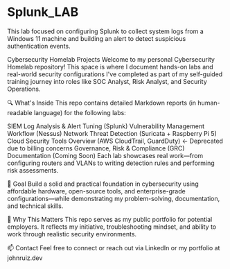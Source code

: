 # Splunk_LAB
This lab focused on configuring Splunk to collect system logs from a Windows 11 machine and building an alert to detect suspicious authentication events.

Cybersecurity Homelab Projects
Welcome to my personal Cybersecurity Homelab repository! This space is where I document hands-on labs and real-world security configurations I've completed as part of my self-guided training journey into roles like SOC Analyst, Risk Analyst, and Security Operations.

🔍 What's Inside
This repo contains detailed Markdown reports (in human-readable language) for the following labs:

SIEM Log Analysis & Alert Tuning (Splunk)
Vulnerability Management Workflow (Nessus)
Network Threat Detection (Suricata + Raspberry Pi 5)
Cloud Security Tools Overview (AWS CloudTrail, GuardDuty) ← Deprecated due to billing concerns
Governance, Risk & Compliance (GRC) Documentation (Coming Soon)
Each lab showcases real work—from configuring routers and VLANs to writing detection rules and performing risk assessments.

🧠 Goal
Build a solid and practical foundation in cybersecurity using affordable hardware, open-source tools, and enterprise-grade configurations—while demonstrating my problem-solving, documentation, and technical skills.

💼 Why This Matters
This repo serves as my public portfolio for potential employers. It reflects my initiative, troubleshooting mindset, and ability to work through realistic security environments.

📫 Contact
Feel free to connect or reach out via LinkedIn or my portfolio at johnruiz.dev
